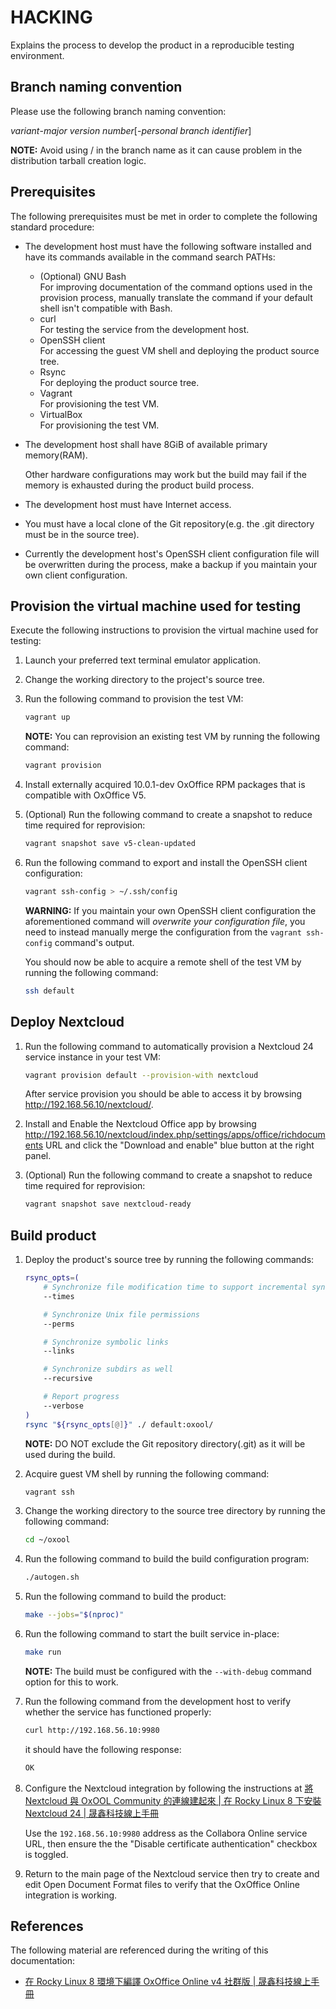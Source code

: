 # HACKING

Explains the process to develop the product in a reproducible testing environment.

## Branch naming convention

Please use the following branch naming convention:

_variant_-_major version number_\[-_personal branch identifier_\]

**NOTE:** Avoid using / in the branch name as it can cause problem in the distribution tarball creation logic.

## Prerequisites

The following prerequisites must be met in order to complete the following standard procedure:

* The development host must have the following software installed and have its commands available in the command search PATHs:
    + (Optional) GNU Bash  
      For improving documentation of the command options used in the provision process, manually translate the command if your default shell isn't compatible with Bash.
    + curl  
      For testing the service from the development host.
    + OpenSSH client  
      For accessing the guest VM shell and deploying the product source tree.
    + Rsync  
      For deploying the product source tree.
    + Vagrant  
      For provisioning the test VM.
    + VirtualBox  
      For provisioning the test VM.
* The development host shall have 8GiB of available primary memory(RAM).

  Other hardware configurations may work but the build may fail if the memory is exhausted during the product build process.
* The development host must have Internet access.
* You must have a local clone of the Git repository(e.g. the .git directory must be in the source tree).
* Currently the development host's OpenSSH client configuration file will be overwritten during the process, make a backup if you maintain your own client configuration.

## Provision the virtual machine used for testing

Execute the following instructions to provision the virtual machine used for testing:

1. Launch your preferred text terminal emulator application.
1. Change the working directory to the project's source tree.
1. Run the following command to provision the test VM:

    ```bash
    vagrant up
    ```

   **NOTE:** You can reprovision an existing test VM by running the following command:

    ```bash
    vagrant provision
    ```

1. Install externally acquired 10.0.1-dev OxOffice RPM packages that is compatible with OxOffice V5.
1. (Optional) Run the following command to create a snapshot to reduce time required for reprovision:

    ```bash
    vagrant snapshot save v5-clean-updated
    ```

1. Run the following command to export and install the OpenSSH client configuration:

    ```bash
    vagrant ssh-config > ~/.ssh/config
    ```

   **WARNING:** If you maintain your own OpenSSH client configuration the aforementioned command will _overwrite your configuration file_, you need to instead manually merge the configuration from the `vagrant ssh-config` command's output.

   You should now be able to acquire a remote shell of the test VM by running the following command:

    ```bash
    ssh default
    ```

## Deploy Nextcloud

1. Run the following command to automatically provision a Nextcloud 24 service instance in your test VM:

    ```bash
    vagrant provision default --provision-with nextcloud
    ```

   After service provision you should be able to access it by browsing <http://192.168.56.10/nextcloud/>.
1. Install and Enable the Nextcloud Office app by browsing <http://192.168.56.10/nextcloud/index.php/settings/apps/office/richdocuments> URL and click the "Download and enable" blue button at the right panel.
1. (Optional) Run the following command to create a snapshot to reduce time required for reprovision:

    ```bash
    vagrant snapshot save nextcloud-ready
    ```

## Build product

1. Deploy the product's source tree by running the following commands:

    ```bash
    rsync_opts=(
        # Synchronize file modification time to support incremental synchronization
        --times

        # Synchronize Unix file permissions
        --perms

        # Synchronize symbolic links
        --links

        # Synchronize subdirs as well
        --recursive

        # Report progress
        --verbose
    )
    rsync "${rsync_opts[@]}" ./ default:oxool/
    ```

   **NOTE:** DO NOT exclude the Git repository directory(.git) as it will be used during the build.
1. Acquire guest VM shell by running the following command:

    ```bash
    vagrant ssh
    ```

1. Change the working directory to the source tree directory by running the following command:

    ```bash
    cd ~/oxool
    ```

1. Run the following command to build the build configuration program:

    ```bash
    ./autogen.sh
    ```

1. Run the following command to build the product:

    ```bash
    make --jobs="$(nproc)"
    ```

1. Run the following command to start the built service in-place:

    ```bash
    make run
    ```

   **NOTE:** The build must be configured with the `--with-debug` command option for this to work.

1. Run the following command from the development host to verify whether the service has functioned properly:

    ```bash
    curl http://192.168.56.10:9980
    ```

   it should have the following response:

    ```txt
    OK
    ```

1. Configure the Nextcloud integration by following the instructions at [將 Nextcloud 與 OxOOL Community 的連線建起來 | 在 Rocky Linux 8 下安裝 Nextcloud 24 | 晟鑫科技線上手冊](https://docs.ossii.com.tw/link/138#bkmrk-%E5%B0%87-nextcloud-%E8%88%87-oxool-)

   Use the `192.168.56.10:9980` address as the Collabora Online service URL, then ensure the the "Disable certificate authentication" checkbox is toggled.

1. Return to the main page of the Nextcloud service then try to create and edit Open Document Format files to verify that the OxOffice Online integration is working.

## References

The following material are referenced during the writing of this documentation:

* [在 Rocky Linux 8 環境下編譯 OxOffice Online v4 社群版 | 晟鑫科技線上手冊](https://docs.ossii.com.tw/books/oxoffice-online-%E6%8A%80%E8%A1%93%E6%89%8B%E5%86%8A/page/rocky-linux-8-oxoffice-online-v4-D8J)
